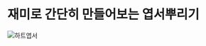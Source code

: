 # 재미로 간단히 만들어보는 엽서뿌리기
![하트엽서](https://user-images.githubusercontent.com/89256060/175822194-c8a6f0e1-785b-4c36-94fe-e8a22b2260a8.gif)
